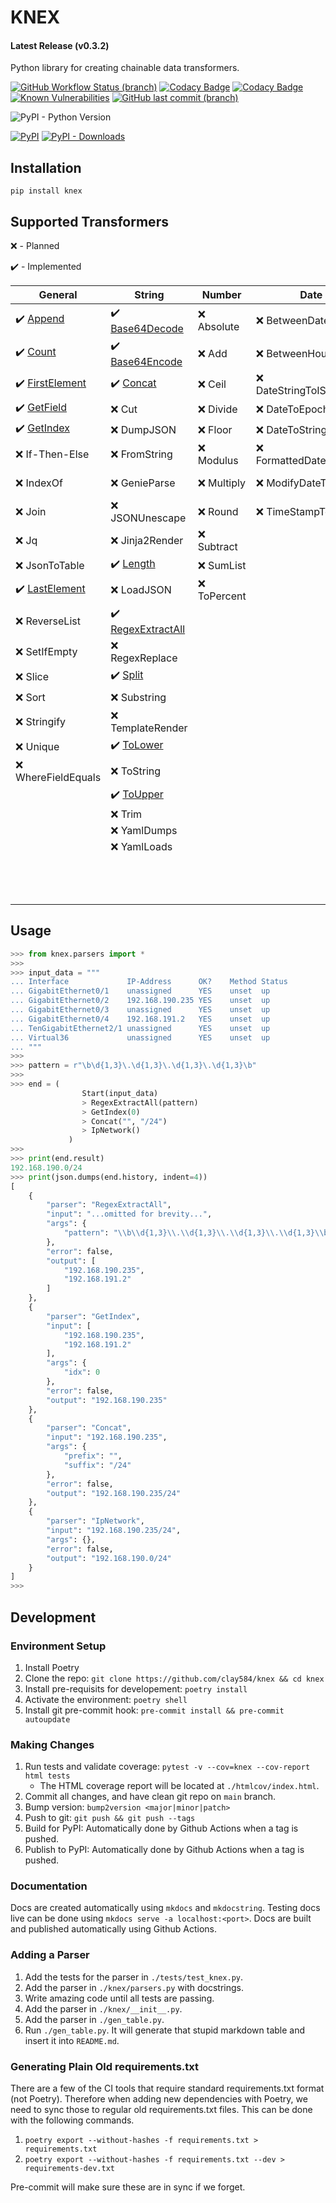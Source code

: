 # KNEX

<!-- markdownlint-disable MD001 -->
#### Latest Release (v0.3.2)
<!-- markdownlint-enable MD001 -->
Python library for creating chainable data transformers.

[![GitHub Workflow Status (branch)](https://img.shields.io/github/workflow/status/clay584/knex/Pytest/main)](https://github.com/clay584/knex/actions)
[![Codacy Badge](https://app.codacy.com/project/badge/Grade/48345d8053824abaab78d5acfadf1c91)](https://www.codacy.com/gh/clay584/knex/dashboard?utm_source=github.com&amp;utm_medium=referral&amp;utm_content=clay584/knex&amp;utm_campaign=Badge_Grade)
[![Codacy Badge](https://app.codacy.com/project/badge/Coverage/48345d8053824abaab78d5acfadf1c91)](https://www.codacy.com/gh/clay584/knex/dashboard?utm_source=github.com&utm_medium=referral&utm_content=clay584/knex&utm_campaign=Badge_Coverage)
[![Known Vulnerabilities](https://snyk.io/test/github/clay584/knex/badge.svg)](https://snyk.io/test/github/clay584/knex)
[![GitHub last commit (branch)](https://img.shields.io/github/last-commit/clay584/knex/main)](https://github.com/clay584/knex/commits/main)

![PyPI - Python Version](https://img.shields.io/pypi/pyversions/knex)

[![PyPI](https://img.shields.io/pypi/v/knex)](https://pypi.org/project/knex/)
[![PyPI - Downloads](https://img.shields.io/pypi/dm/knex)](https://pypistats.org/packages/knex)

## Installation

`pip install knex`

## Supported Transformers

:x: - Planned

:heavy_check_mark: - Implemented

<!-- markdownlint-disable MD013 -->
<!-- start replace -->
|                                                   General                                                    |                                                       String                                                       |   Number    |          Date           |                                                    Other                                                     |
|--------------------------------------------------------------------------------------------------------------|--------------------------------------------------------------------------------------------------------------------|-------------|-------------------------|--------------------------------------------------------------------------------------------------------------|
|:heavy_check_mark: [Append](https://clay584.github.io/knex/parsers-reference/#knex.parsers.Append)            |:heavy_check_mark: [Base64Decode](https://clay584.github.io/knex/parsers-reference/#knex.parsers.Base64Decode)      |:x: Absolute |:x: BetweenDates         |:x: AsnToInt                                                                                                  |
|:heavy_check_mark: [Count](https://clay584.github.io/knex/parsers-reference/#knex.parsers.Count)              |:heavy_check_mark: [Base64Encode](https://clay584.github.io/knex/parsers-reference/#knex.parsers.Base64Encode)      |:x: Add      |:x: BetweenHours         |:x: DecodeCiscoType7                                                                                          |
|:heavy_check_mark: [FirstElement](https://clay584.github.io/knex/parsers-reference/#knex.parsers.FirstElement)|:heavy_check_mark: [Concat](https://clay584.github.io/knex/parsers-reference/#knex.parsers.Concat)                  |:x: Ceil     |:x: DateStringToISOFormat|:x: EncodeCiscoType7                                                                                          |
|:heavy_check_mark: [GetField](https://clay584.github.io/knex/parsers-reference/#knex.parsers.GetField)        |:x: Cut                                                                                                             |:x: Divide   |:x: DateToEpoch          |:x: EncryptCiscoType5                                                                                         |
|:heavy_check_mark: [GetIndex](https://clay584.github.io/knex/parsers-reference/#knex.parsers.GetIndex)        |:x: DumpJSON                                                                                                        |:x: Floor    |:x: DateToString         |:x: FuzzyWuzzyFind                                                                                            |
|:x: If-Then-Else                                                                                              |:x: FromString                                                                                                      |:x: Modulus  |:x: FormattedDateToEpoch |:x: InterfaceRangeExpand                                                                                      |
|:x: IndexOf                                                                                                   |:x: GenieParse                                                                                                      |:x: Multiply |:x: ModifyDateTime       |:x: IpProtocolNameToNumber                                                                                    |
|:x: Join                                                                                                      |:x: JSONUnescape                                                                                                    |:x: Round    |:x: TimeStampToDate      |:x: IpProtocolNumberToName                                                                                    |
|:x: Jq                                                                                                        |:x: Jinja2Render                                                                                                    |:x: Subtract |                         |:x: JsonSchemaValidate                                                                                        |
|:x: JsonToTable                                                                                               |:heavy_check_mark: [Length](https://clay584.github.io/knex/parsers-reference/#knex.parsers.Length)                  |:x: SumList  |                         |:heavy_check_mark: [MacAddress](https://clay584.github.io/knex/parsers-reference/#knex.parsers.MacAddress)    |
|:heavy_check_mark: [LastElement](https://clay584.github.io/knex/parsers-reference/#knex.parsers.LastElement)  |:x: LoadJSON                                                                                                        |:x: ToPercent|                         |:x: NormalInterfaceName                                                                                       |
|:x: ReverseList                                                                                               |:heavy_check_mark: [RegexExtractAll](https://clay584.github.io/knex/parsers-reference/#knex.parsers.RegexExtractAll)|             |                         |:x: PythonFunction                                                                                            |
|:x: SetIfEmpty                                                                                                |:x: RegexReplace                                                                                                    |             |                         |:x: Random                                                                                                    |
|:x: Slice                                                                                                     |:heavy_check_mark: [Split](https://clay584.github.io/knex/parsers-reference/#knex.parsers.Split)                    |             |                         |:x: SortInterfaceList                                                                                         |
|:x: Sort                                                                                                      |:x: Substring                                                                                                       |             |                         |:heavy_check_mark: [TextFSMParse](https://clay584.github.io/knex/parsers-reference/#knex.parsers.TextFSMParse)|
|:x: Stringify                                                                                                 |:x: TemplateRender                                                                                                  |             |                         |:x: ThisOrThat                                                                                                |
|:x: Unique                                                                                                    |:heavy_check_mark: [ToLower](https://clay584.github.io/knex/parsers-reference/#knex.parsers.ToLower)                |             |                         |:x: ToCamelCase                                                                                               |
|:x: WhereFieldEquals                                                                                          |:x: ToString                                                                                                        |             |                         |:x: ToSnakeCase                                                                                               |
|                                                                                                              |:heavy_check_mark: [ToUpper](https://clay584.github.io/knex/parsers-reference/#knex.parsers.ToUpper)                |             |                         |:x: Ttp                                                                                                       |
|                                                                                                              |:x: Trim                                                                                                            |             |                         |:x: URLDecode                                                                                                 |
|                                                                                                              |:x: YamlDumps                                                                                                       |             |                         |:x: URLEncode                                                                                                 |
|                                                                                                              |:x: YamlLoads                                                                                                       |             |                         |:x: ValidateCiscoType5                                                                                        |
|                                                                                                              |                                                                                                                    |             |                         |:x: ValidateCiscoType7                                                                                        |
|                                                                                                              |                                                                                                                    |             |                         |:x: VlanConfigToList                                                                                          |
|                                                                                                              |                                                                                                                    |             |                         |:x: YamaleValidate                                                                                            |
<!-- end replace -->
<!-- markdownlint-enable MD013 -->

## Usage

```python
>>> from knex.parsers import *
>>>
>>> input_data = """
... Interface             IP-Address      OK?    Method Status          Protocol
... GigabitEthernet0/1    unassigned      YES    unset  up              up
... GigabitEthernet0/2    192.168.190.235 YES    unset  up              up
... GigabitEthernet0/3    unassigned      YES    unset  up              up
... GigabitEthernet0/4    192.168.191.2   YES    unset  up              up
... TenGigabitEthernet2/1 unassigned      YES    unset  up              up
... Virtual36             unassigned      YES    unset  up              up
... """
>>>
>>> pattern = r"\b\d{1,3}\.\d{1,3}\.\d{1,3}\.\d{1,3}\b"
>>>
>>> end = (
                Start(input_data)
                > RegexExtractAll(pattern)
                > GetIndex(0)
                > Concat("", "/24")
                > IpNetwork()
             )
>>>
>>> print(end.result)
192.168.190.0/24
>>> print(json.dumps(end.history, indent=4))
[
    {
        "parser": "RegexExtractAll",
        "input": "...omitted for brevity...",
        "args": {
            "pattern": "\\b\\d{1,3}\\.\\d{1,3}\\.\\d{1,3}\\.\\d{1,3}\\b"
        },
        "error": false,
        "output": [
            "192.168.190.235",
            "192.168.191.2"
        ]
    },
    {
        "parser": "GetIndex",
        "input": [
            "192.168.190.235",
            "192.168.191.2"
        ],
        "args": {
            "idx": 0
        },
        "error": false,
        "output": "192.168.190.235"
    },
    {
        "parser": "Concat",
        "input": "192.168.190.235",
        "args": {
            "prefix": "",
            "suffix": "/24"
        },
        "error": false,
        "output": "192.168.190.235/24"
    },
    {
        "parser": "IpNetwork",
        "input": "192.168.190.235/24",
        "args": {},
        "error": false,
        "output": "192.168.190.0/24"
    }
]
>>>

```

## Development

### Environment Setup

1. Install Poetry
2. Clone the repo: `git clone https://github.com/clay584/knex && cd knex`
3. Install pre-requisits for developement: `poetry install`
4. Activate the environment: `poetry shell`
5. Install git pre-commit hook: `pre-commit install && pre-commit autoupdate`

### Making Changes

1. Run tests and validate coverage: `pytest -v --cov=knex --cov-report html tests`
    * The HTML coverage report will be located at `./htmlcov/index.html`.
2. Commit all changes, and have clean git repo on `main` branch.
3. Bump version: `bump2version <major|minor|patch>`
4. Push to git: `git push && git push --tags`
5. Build for PyPI: Automatically done by Github Actions when a tag is pushed.
6. Publish to PyPI: Automatically done by Github Actions when a tag is pushed.

### Documentation

Docs are created automatically using `mkdocs` and `mkdocstring`.
Testing docs live can be done using `mkdocs serve -a localhost:<port>`.
Docs are built and published automatically using Github Actions.

### Adding a Parser

1. Add the tests for the parser in `./tests/test_knex.py`.
2. Add the parser in `./knex/parsers.py` with docstrings.
3. Write amazing code until all tests are passing.
4. Add the parser in `./knex/__init__.py`.
5. Add the parser in `./gen_table.py`.
6. Run `./gen_table.py`. It will generate that stupid markdown table
and insert it into `README.md`.

### Generating Plain Old requirements.txt

There are a few of the CI tools that require standard requirements.txt format
(not Poetry). Therefore when adding new dependencies with Poetry, we need to
sync those to regular old requirements.txt files. This can be done with the
following commands.

1. `poetry export --without-hashes -f requirements.txt > requirements.txt`
2. `poetry export --without-hashes -f requirements.txt --dev > requirements-dev.txt`

Pre-commit will make sure these are in sync if we forget.
